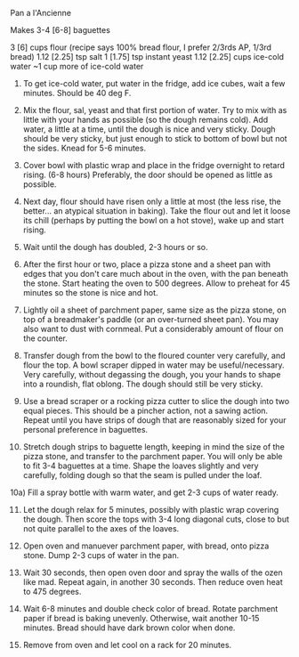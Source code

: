  Pan a l'Ancienne

Makes 3-4 [6-8] baguettes

3 [6] cups flour
	(recipe says 100% bread flour, I prefer 2/3rds AP, 1/3rd bread)
1.12 [2.25] tsp salt
1 [1.75] tsp instant yeast
1.12 [2.25] cups ice-cold water
~1 cup more of ice-cold water

1) To get ice-cold water, put water in the fridge, add ice cubes, wait a few minutes. Should be 40 deg F.

2) Mix the flour, sal, yeast and that first portion of water. Try to mix with as little with your hands as possible (so the dough remains cold). Add water, a little at a time, until the dough is nice and very sticky. Dough should be very sticky, but just enough to stick to bottom of bowl but not the sides. Knead for 5-6 minutes.

3) Cover bowl with plastic wrap and place in the fridge overnight to retard rising. (6-8 hours) Preferably, the door should be opened as little as possible.

4) Next day, flour should have risen only a little at most (the less rise, the better... an atypical situation in baking). Take the flour out and let it loose its chill (perhaps by putting the bowl on a hot stove), wake up and start rising.

5) Wait until the dough has doubled, 2-3 hours or so.

6) After the first hour or two, place a pizza stone and a sheet pan with edges that you don't care much about in the oven, with the pan beneath the stone. Start heating the oven to 500 degrees. Allow to preheat for 45 minutes so the stone is nice and hot.

7) Lightly oil a sheet of parchment paper, same size as the pizza stone, on top of a breadmaker's paddle (or an over-turned sheet pan). You may also want to dust with cornmeal. Put a considerably amount of flour on the counter.

8) Transfer dough from the bowl to the floured counter very carefully, and flour the top. A bowl scraper dipped in water may be useful/necessary. Very carefully, without degassing the dough, you your hands to shape into a roundish, flat oblong. The dough should still be very sticky.

9) Use a bread scraper or a rocking pizza cutter to slice the dough into two equal pieces. This should be a pincher action, not a sawing action. Repeat until you have strips of dough that are reasonably sized for your personal preference in baguettes.

10) Stretch dough strips to baguette length, keeping in mind the size of the pizza stone, and transfer to the parchment paper. You will only be able to fit 3-4 baguettes at a time. Shape the loaves slightly and very carefully, folding dough so that the seam is pulled under the loaf.

10a) Fill a spray bottle with warm water, and get 2-3 cups of water ready.

11) Let the dough relax for 5 minutes, possibly with plastic wrap covering the dough. Then score the tops with 3-4 long diagonal cuts, close to but not quite parallel to the axes of the loaves.

12) Open oven and manuever parchment paper, with bread, onto pizza stone. Dump 2-3 cups of water in the pan.

13) Wait 30 seconds, then open oven door and spray the walls of the ozen like mad. Repeat again, in another 30 seconds. Then reduce oven heat to 475 degrees.

14) Wait 6-8 minutes and double check color of bread. Rotate parchment paper if bread is baking unevenly. Otherwise, wait another 10-15 minutes. Bread should have dark brown color when done.

15) Remove from oven and let cool on a rack for 20 minutes.